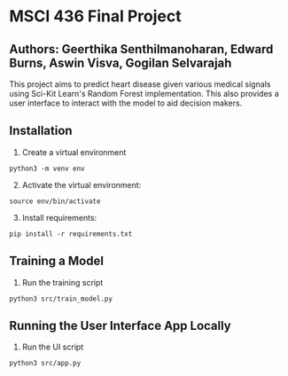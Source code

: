 # MSCI 436 Final Project
## Authors: Geerthika Senthilmanoharan, Edward Burns, Aswin Visva, Gogilan Selvarajah

This project aims to predict heart disease given various medical signals using Sci-Kit Learn's
Random Forest implementation. This also provides a user interface to interact with the model to
aid decision makers.

## Installation

1. Create a virtual environment
```console
python3 -m venv env
```

2. Activate the virtual environment:
```console
source env/bin/activate
```

3. Install requirements:
```console
pip install -r requirements.txt
```

## Training a Model

1. Run the training script
```console
python3 src/train_model.py
```

## Running the User Interface App Locally

1. Run the UI script
```console
python3 src/app.py
```